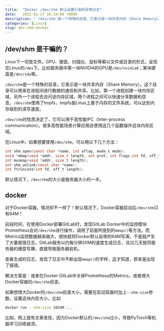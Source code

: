 ```yaml
---
title:  "Docker /dev/shm 默认设置引发的异常日志"
date:   2022-01-17 16:19:00 +0800
description: "`/dev/shm`是一个特殊的目录，它表示是一块共享内存（Share Memory）。这个目录可以用来在进程间进行数据的通信和共享。默认情况下，Docker容器启动后`/dev/shm`只有64M！高性能计算场景需要设置一个更大的值。"
categories: [Linux]
slug: dev-shm-docker
--- 
```


## /dev/shm 是干嘛的？

Linux下一切皆文件。GPU、硬盘、扫描仪、鼠标等都以文件或目录的形式，呈现在Linux的`/dev`下。比如服务器中第一块NVIDIA的GPU是`/dev/nvidia0`；某块硬盘是`/dev/sda`等。

`/dev/shm`是一个特殊的目录，它表示是一块共享内存（Share Memory）。这个目录可以用来在进程间进行数据的通信和共享。比如，第一个进程创建一块内存区域，另外一个进程去访问该内存区域，两个进程之间可以快速分享数据和信息。`/dev/shm`使用了tmpfs，tmpfs是Linux上基于内存的文件系统，可以达到内存级别的读写速度。

`/dev/shm`的性质决定了，它可以用于高性能IPC（Inter-process communication）。很多高性能场景计算应用会使用这几个函数操作这块内存区域。

在Linux中，如果想要使用`/dev/shm`，可以用以下几个方法：

```c
int shm_open(const char *name, int oflag, mode_t mode);
void *mmap(void *addr, size_t length, int prot, int flags,int fd, off_t offset);
int munmap(void *addr, size_t length);
int shm_unlink(const char *name);
int ftruncate(int fd, off_t length);
```

默认情况下，`/dev/shm`的大小是服务器大小的一半。

## docker

对于Docker容器，情况却不一样了！默认情况下，Docker容器启动后`/dev/shm`只有64M！

前段时间，在使用Docker部署GitLab时，发现GitLab Docker中的监控模块Prometheus会对`/dev/shm`进行操作，调用了前面所提到的`mmap()`等方法。而Metrics监控数据越来越大，很快就将Docker默认自带的64M写满，于是就产生了大量报错日志。GitLab服务以约每分钟20M的速度生成日志，没过几天就将服务器的硬盘写爆，直接导致服务器宕机。

查看生成的日志，发现了日志中不断出现`mmap()`的字样，这才知道，原来是出现了报错。

解决方案是：或者在Docker GitLab中关掉Prometheus的Metrics，或者增大Docker容器的`/dev/shm`目录。

如果想增大Docker的`/dev/shm`目录大小，需要在启动容器时加上`--shm-size`参数，设置这块内存大小，比如

```bash
docker run --shm-size 1024M ...
```

比如，网上就有文章发现，因为Docker默认的`/dev/shm`过小，导致PyTorch等机器学习训练崩溃。
